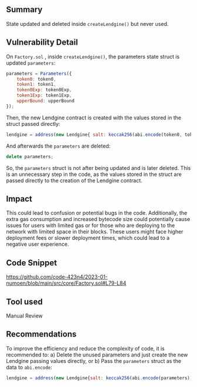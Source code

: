 ## **Summary**

State updated and deleted inside `createLendgine()` but never used.

## **Vulnerability Detail**

On `Factory.sol` , inside `createLendgine()`, the parameters state struct is updated `parameters`:

```js
parameters = Parameters({
	token0: token0,
	token1: token1,
	token0Exp: token0Exp,
	token1Exp: token1Exp,
	upperBound: upperBound
}); 
```

Then, the new Lendgine contract is created with the values stored in the struct passed directly:

```js
lendgine = address(new Lendgine{ salt: keccak256(abi.encode(token0, token1, token0Exp, token1Exp, upperBound)) }());
```

And afterwards the `parameters` are deleted:

```js
delete parameters;
```

So, the `parameters` struct is not after being updated and is later deleted. This is an unnecessary step in the code, as the values stored in the struct are passed directly to the creation of the Lendgine contract.

## **Impact**

This could lead to confusion or potential bugs in the code. Additionally, the extra gas consumption and increased bytecode size could potentially cause issues for users with limited gas or for those who are deploying to the network with limited space in their blocks. These users might face higher deployment fees or slower deployment times, which could lead to a negative user experience.

## **Code Snippet**

https://github.com/code-423n4/2023-01-numoen/blob/main/src/core/Factory.sol#L79-L84


## **Tool used**

Manual Review

## **Recommendations**

To improve the efficiency and reduce the complexity of code, it is recommended to:
a) Delete the unused parameters and just create the new Lendgine passing values directly, or
b) Pass the `parameters` struct as the data to `abi.encode`:

```js
lendgine = address(new Lendgine{salt: keccak256(abi.encode(parameters))}());
```